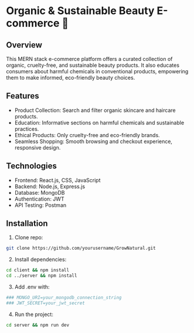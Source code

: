 # Organic & Sustainable Beauty E-commerce 🌿

## Overview
This MERN stack e-commerce platform offers a curated collection of organic, cruelty-free, and sustainable beauty products. It also educates consumers about harmful chemicals in conventional products, empowering them to make informed, eco-friendly beauty choices.

## Features
- Product Collection: Search and filter organic skincare and haircare products.
- Education: Informative sections on harmful chemicals and sustainable practices.
- Ethical Products: Only cruelty-free and eco-friendly brands.
- Seamless Shopping: Smooth browsing and checkout experience, responsive design.

## Technologies
- Frontend: React.js, CSS, JavaScript
- Backend: Node.js, Express.js
- Database: MongoDB
- Authentication: JWT
- API Testing: Postman

## Installation
1. Clone repo:
```bash
git clone https://github.com/yourusername/GrowNatural.git
```

2. Install dependencies:
```bash
cd client && npm install
cd ../server && npm install
```

3. Add .env with:
```bash
### MONGO_URI=your_mongodb_connection_string
### JWT_SECRET=your_jwt_secret
```

4. Run the project:
```bash
cd server && npm run dev
```


